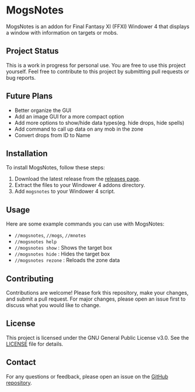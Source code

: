 # MogsNotes

MogsNotes is an addon for Final Fantasy XI (FFXI) Windower 4 that displays a window with information on targets or mobs.

## Project Status

This is a work in progress for personal use. You are free to use this project yourself. Feel free to contribute to this project by submitting pull requests or bug reports.

## Future Plans
- Better organize the GUI
- Add an image GUI for a more compact option
- Add more options to show/hide data types(eg. hide drops, hide spells)
- Add command to call up data on any mob in the zone
- Convert drops from ID to Name

## Installation

To install MogsNotes, follow these steps:

1. Download the latest release from the [releases page](https://github.com/yourusername/MogsNotes/releases).
2. Extract the files to your Windower 4 addons directory.
3. Add `mogsnotes` to your Windower 4 script.

## Usage

Here are some example commands you can use with MogsNotes:

- `//mogsnotes`, `//mogs`, `//mnotes`
- `//mogsnotes help`
- `//mogsnotes show` : Shows the target box
- `//mogsnotes hide` : Hides the target box
- `//mogsnotes rezone` : Reloads the zone data

## Contributing

Contributions are welcome! Please fork this repository, make your changes, and submit a pull request. For major changes, please open an issue first to discuss what you would like to change.

## License

This project is licensed under the GNU General Public License v3.0. See the [LICENSE](LICENSE) file for details.

## Contact

For any questions or feedback, please open an issue on the [GitHub repository](https://github.com/yourusername/MogsNotes).





